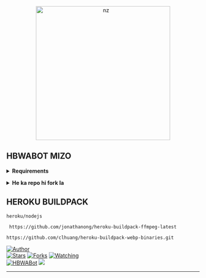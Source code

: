 <p align="center">
<img src="https://telegra.ph/file/910eec69750ced676b2a1.jpg" alt="nz" width="350"/>
</p>

## HBWABOT MIZO
</details>

<!-- Requirements -->
<b><details><summary>Requirements</summary></b>
* Qr code link luh nan hian i phone a tang ni lo in, mi dang phone a tangin emaw i laptop atangin Qr-Code link ah hian lut la
* I WhatsApp link device a tangin scan tur [Hmet rawh](https://replit.com/@Herbert70/HBWABot-Qr-Code-Generator?v=1)
* Chuan i WhatsApp-ah lut la, Settings luhna bulah khan, WhatsApp link device a tangin Qr-Code chu i scan thei ang
* Heroku Account ila nei loh chuan [hmet rawh](https://signup.heroku.com/login)
* Railway account ila nei loh chuan [hmet rawh](https://railway.app)

</details>

<!-- Start via Heroku -->
<b><details><summary>He ka repo hi fork la</summary></b>
* He Repo hi fork la [Hmet rawh](https://github.com/HBMods-OFC/HBWABot-Mz/fork)
* Deploy chhung hi minute 5-10 ani thin a lo nghak zel dawn nia 
* I deploy zo hunah logs kha check la 

<br>

</details>

## HEROKU BUILDPACK

```
heroku/nodejs
```
```
 https://github.com/jonathanong/heroku-buildpack-ffmpeg-latest
```
```
https://github.com/clhuang/heroku-buildpack-webp-binaries.git
```

<a href="https://github.com/HBMods-OFC"><img title="Author" src="https://img.shields.io/badge/Author-HBMods-blue.svg?color=FFA161FF&style=for-the-badge&logo=github" /></a>  
<a href="https://github.com/HBMods-OFC/HBWABot-Mz"><img title="Stars" src="https://img.shields.io/github/stars/HBMods-OFC/HBWABot-Mz?color=FFA161FF&style=flat-square" /></a>
<a href="https://github.com/HBMods-OFC/HBWABot-Mz/network/members"><img title="Forks" src="https://img.shields.io/github/forks/HBMods-OFC/HBWABot-Mz?color=FFA161FF&style=flat-square" /></a>
<a href="https://github.com/HBMods-OFC/HBWABot-Mz/watchers"><img title="Watching" src="https://img.shields.io/github/watchers/HBMods-OFC/HBWABot-Mz?label=watchers&color=FFA161FF&style=flat-square" /></a> <br>
<a href="https://chat.whatsapp.com/DVjOS8G9xqgFoXfNy6HYAK"><img title="HBWABot" src="https://img.shields.io/badge/WhatsApp-Group-blue.svg?color=FFA161FF&style=for-the-badge&logo=whatsapp" /></a> 
<a href="https://youtube.com/c/HBSuantakOfficialChannel"><img src="https://img.shields.io/badge/HBMods-Channel-ff0000?style=for-the-badge&logo=youtube&logoColor=ff000000&link=https://youtube.com/c/HBSuantakOfficialChannel" /><br>
</details>

----
